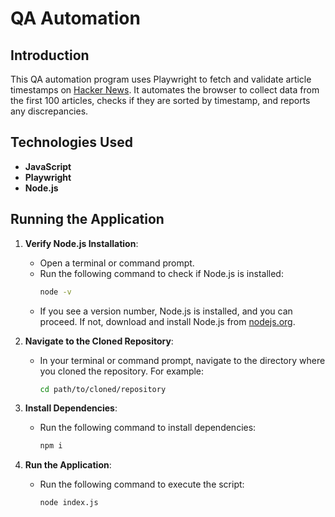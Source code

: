 # QA Automation

## Introduction
This QA automation program uses Playwright to fetch and validate article timestamps on [Hacker News](https://news.ycombinator.com/newest). It automates the browser to collect data from the first 100 articles, checks if they are sorted by timestamp, and reports any discrepancies.

## Technologies Used
- **JavaScript**
- **Playwright**
- **Node.js**

## Running the Application

1. **Verify Node.js Installation**:
   - Open a terminal or command prompt.
   - Run the following command to check if Node.js is installed:
     ```bash
     node -v
     ```
   - If you see a version number, Node.js is installed, and you can proceed. If not, download and install Node.js from [nodejs.org](https://nodejs.org).

2. **Navigate to the Cloned Repository**:
   - In your terminal or command prompt, navigate to the directory where you cloned the repository. For example:
     ```bash
     cd path/to/cloned/repository
     ```

3. **Install Dependencies**:
   - Run the following command to install dependencies:
     ```bash
     npm i
     ```

4. **Run the Application**:
   - Run the following command to execute the script:
     ```bash
     node index.js
     ```
